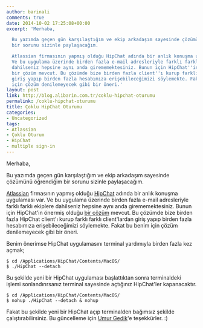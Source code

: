 ```yaml
---
author: barinali
comments: true
date: 2014-10-02 17:25:08+00:00
excerpt: 'Merhaba,

  Bu yazımda geçen gün karşılaştığım ve ekip arkadaşım sayesinde çözümünü öğrendiğim
  bir sorunu sizinle paylaşacağım.

  Atlassian firmasının yapmış olduğu HipChat adında bir anlık konuşma uygulaması var.
  Ve bu uygulama üzerinde birden fazla e-mail adresleriyle farklı farklı ekiplere
  dahilseniz hepsine aynı anda girememektesiniz. Bunun için HipChat''in önermiş olduğu
  bir çözüm mevcut. Bu çözümde bize birden fazla client''ı kurup farklı farklı client''lardan
  giriş yapıp birden fazla hesabımıza erişebileceğimizi söylemekte. Fakat bu benim
  için çözüm denilemeyecek gibi bir öneri.'
layout: post
link: http://blog.alibarin.com.tr/coklu-hipchat-oturumu
permalink: /coklu-hipchat-oturumu
title: Çoklu HipChat Oturumu
categories:
- Uncategorized
tags:
- Atlassian
- Çoklu Oturum
- HipChat
- multiple sign-in
---
```


Merhaba,

Bu yazımda geçen gün karşılaştığım ve ekip arkadaşım sayesinde çözümünü öğrendiğim bir sorunu sizinle paylaşacağım.

[Atlassian](https://www.atlassian.com) firmasının yapmış olduğu [HipChat](https://hipchat.com) adında bir anlık konuşma uygulaması var. Ve bu uygulama üzerinde birden fazla e-mail adresleriyle farklı farklı ekiplere dahilseniz hepsine aynı anda girememektesiniz. Bunun için HipChat'in önermiş olduğu [bir çözüm](http://help.hipchat.com/knowledgebase/articles/64418-how-do-i-sign-in-to-multiple-accounts) mevcut. Bu çözümde bize birden fazla HipChat client'ı kurup farklı farklı client'lardan giriş yapıp birden fazla hesabımıza erişebileceğimizi söylemekte. Fakat bu benim için çözüm denilemeyecek gibi bir öneri.

Benim önerimse HipChat uygulamasını terminal yardımıyla birden fazla kez açmak;


    $ cd /Applications/HipChat/Contents/MacOS/
    $ ./HipChat --detach


Bu şekilde yeni bir HipChat uygulaması başlattıktan sonra terminaldeki işlemi sonlandırırsanız terminal sayesinde açtığınız HipChat'ler kapanacaktır.


    $ cd /Applications/HipChat/Contents/MacOS/
    $ nohup ./HipChat --detach & nohup


Fakat bu şekilde yeni bir HipChat açıp terminalden bağımsız şekilde çalıştırabilirsiniz. Bu güncelleme için [Umur Gedik](https://github.com/umurgdk)'e teşekkürler. :)
